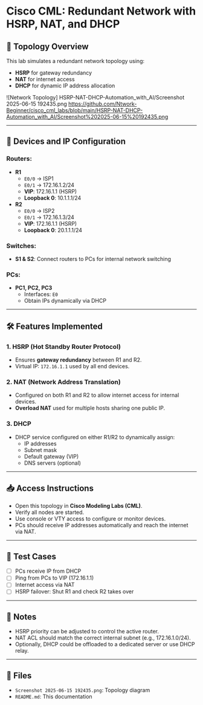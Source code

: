 # Cisco CML: Redundant Network with HSRP, NAT, and DHCP

## 🧩 Topology Overview

This lab simulates a redundant network topology using:
- **HSRP** for gateway redundancy
- **NAT** for internet access
- **DHCP** for dynamic IP address allocation

![Network Topology]
HSRP-NAT-DHCP-Automation_with_AI/Screenshot 2025-06-15 192435.png
https://github.com/Ntwork-Beginner/cisco_cml_labs/blob/main/HSRP-NAT-DHCP-Automation_with_AI/Screenshot%202025-06-15%20192435.png

---

## 📌 Devices and IP Configuration

### Routers:
- **R1**
  - `E0/0` → ISP1
  - `E0/1` → 172.16.1.2/24
  - **VIP**: 172.16.1.1 (HSRP)
  - **Loopback 0**: 10.1.1.1/24
- **R2**
  - `E0/0` → ISP2
  - `E0/1` → 172.16.1.3/24
  - **VIP**: 172.16.1.1 (HSRP)
  - **Loopback 0**: 20.1.1.1/24

### Switches:
- **S1 & S2**: Connect routers to PCs for internal network switching

### PCs:
- **PC1, PC2, PC3**
  - Interfaces: `E0`
  - Obtain IPs dynamically via DHCP

---

## 🛠️ Features Implemented

### 1. HSRP (Hot Standby Router Protocol)
- Ensures **gateway redundancy** between R1 and R2.
- Virtual IP: `172.16.1.1` used by all end devices.

### 2. NAT (Network Address Translation)
- Configured on both R1 and R2 to allow internet access for internal devices.
- **Overload NAT** used for multiple hosts sharing one public IP.

### 3. DHCP
- DHCP service configured on either R1/R2 to dynamically assign:
  - IP addresses
  - Subnet mask
  - Default gateway (VIP)
  - DNS servers (optional)

---

## 📥 Access Instructions

- Open this topology in **Cisco Modeling Labs (CML)**.
- Verify all nodes are started.
- Use console or VTY access to configure or monitor devices.
- PCs should receive IP addresses automatically and reach the internet via NAT.

---

## 🧪 Test Cases

- [ ] PCs receive IP from DHCP
- [ ] Ping from PCs to VIP (172.16.1.1)
- [ ] Internet access via NAT
- [ ] HSRP failover: Shut R1 and check R2 takes over

---

## 📎 Notes

- HSRP priority can be adjusted to control the active router.
- NAT ACL should match the correct internal subnet (e.g., 172.16.1.0/24).
- Optionally, DHCP could be offloaded to a dedicated server or use DHCP relay.

---

## 📁 Files

- `Screenshot 2025-06-15 192435.png`: Topology diagram
- `README.md`: This documentation
